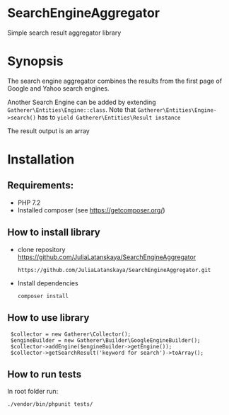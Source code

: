 # SearchEngineAggregator
Simple search result aggregator library

Synopsis
==============
The search engine aggregator combines the results from the first page of Google and Yahoo search engines.

Another Search Engine can be added by extending ``` Gatherer\Entities\Engine::class ```.
Note that ``` Gatherer\Entities\Engine->search() ``` has to ``` yield Gatherer\Entities\Result instance ```

The result output is an array



Installation
==============
Requirements:
--------------
- PHP 7.2
- Installed composer (see https://getcomposer.org/)

How to install library
--------------
- clone repository https://github.com/JuliaLatanskaya/SearchEngineAggregator

	```
    https://github.com/JuliaLatanskaya/SearchEngineAggregator.git
    ```
    
- Install dependencies

    ```
	composer install
    ```
    
How to use library
--------------
   ```
    $collector = new Gatherer\Collector();
    $engineBuilder = new Gatherer\Builder\GoogleEngineBuilder();
    $collector->addEngine($engineBuilder->getEngine());
    $collector->getSearchResult('keyword for search')->toArray();
   ```

    
How to run tests
--------------

In root folder run:
```
./vendor/bin/phpunit tests/
```
